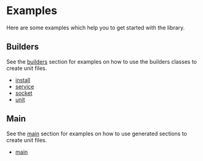 # Examples
Here are some examples which help you to get started with the library.

## Builders
See the [builders](builders/index.md) section for examples on how to use the builders
classes to create unit files.

* [install](builders/install.md)
* [service](builders/service.md)
* [socket](builders/socket.md)
* [unit](builders/unit.md)


## Main
See the [main](main/index.md) section for examples on how to use generated sections to
create unit files.

* [main](main/main.md)